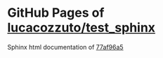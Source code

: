 GitHub Pages of [lucacozzuto/test_sphinx](https://github.com/lucacozzuto/test_sphinx.git)
===
Sphinx html documentation of [77af96a5](https://github.com/lucacozzuto/test_sphinx/tree/77af96a58c584ddaf0848c4dea8b8f5923ea21a5)
